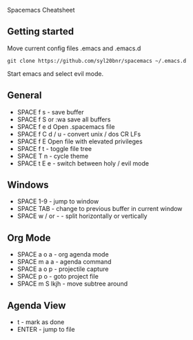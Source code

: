 Spacemacs Cheatsheet
## Getting started
Move current config files .emacs and .emacs.d
```
git clone https://github.com/syl20bnr/spacemacs ~/.emacs.d
```
Start emacs and select evil mode.
## General
* SPACE f s - save buffer
* SPACE f S or :wa save all buffers
* SPACE f e d Open .spacemacs file
* SPACE f C d / u - convert unix / dos CR LFs
* SPACE f E Open file with elevated privileges
* SPACE f t - toggle file tree
* SPACE T n - cycle theme
* SPACE t E e - switch between holy / evil mode
## Windows
* SPACE 1-9 - jump to window
* SPACE TAB - change to previous buffer in current window
* SPACE w / or - - split horizontally or vertically
## Org Mode
* SPACE a o a - org agenda mode
* SPACE m a a - agenda command
* SPACE a o p - projectile capture
* SPACE p o - goto project file
* SPACE m S lkjh - move subtree around
## Agenda View
* t - mark as done
* ENTER - jump to file
